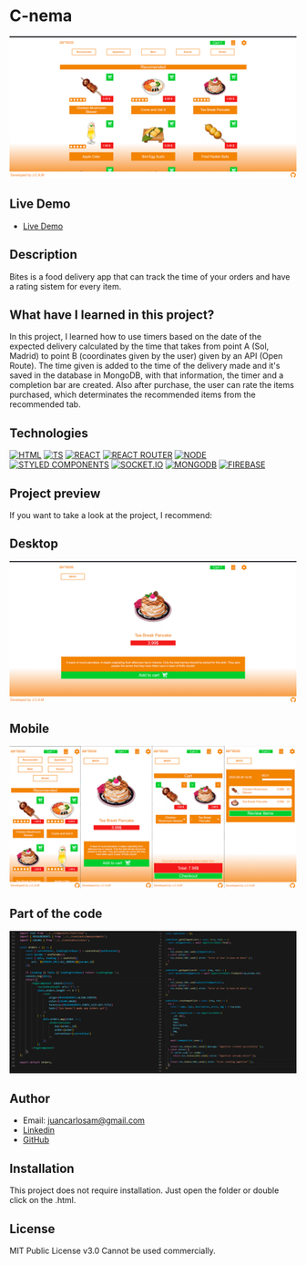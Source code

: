 # C-nema

![Project image](https://raw.githubusercontent.com/JuanCarlosAlo/Bites/main/client/public/images/readme0.jpg)

## Live Demo

- [Live Demo](https://c-nema.onrender.com/)

## Description

Bites is a food delivery app that can track the time of your orders and have a rating sistem for every item.

## What have I learned in this project?

In this project, I learned how to use timers based on the date of the expected delivery calculated by the time that takes from point A (Sol, Madrid) to point B (coordinates given by the user) given by an API (Open Route). The time given is added to the time of the delivery made and it's saved in the database in MongoDB, with that information, the timer and a completion bar are created. Also after purchase, the user can rate the items purchased, which determinates the recommended items from the recommended tab.

## Technologies

<!-- Icons taken from: https://github.com/hendrasob/badges/blob/master/README.md and https://github.com/alexandresanlim/Badges4-README.md-Profile -->

[![HTML](https://img.shields.io/badge/HTML5-E34F26?style=for-the-badge&logo=html5&logoColor=white)](https://es.wikipedia.org/wiki/HTML5)
[![TS](https://img.shields.io/badge/TypeScript-007ACC?style=for-the-badge&logo=typescript&logoColor=white)](https://es.wikipedia.org/wiki/Typescript)
[![REACT](https://img.shields.io/badge/React-20232A?style=for-the-badge&logo=react&logoColor=61DAFB)](https://es.wikipedia.org/wiki/React)
[![REACT ROUTER](https://img.shields.io/badge/React_Router-CA4245?style=for-the-badge&logo=react-router&logoColor=white)](https://es.wikipedia.org/wiki/React)
[![NODE](https://img.shields.io/badge/Node.js-339933?style=for-the-badge&logo=nodedotjs&logoColor=white)](https://en.wikipedia.org/wiki/Node)
[![STYLED COMPONENTS](https://img.shields.io/badge/styled--components-DB7093?style=for-the-badge&logo=styled-components&logoColor=white)](https://styled-components.com/)
[![SOCKET.IO](https://img.shields.io/badge/Socket.io-010101?&style=for-the-badge&logo=Socket.io&logoColor=white)](https://en.wikipedia.org/wiki/Socket.IO)
[![MONGODB](https://img.shields.io/badge/MongoDB-4EA94B?style=for-the-badge&logo=mongodb&logoColor=white)](https://en.wikipedia.org/wiki/MongoDB)
[![FIREBASE](https://img.shields.io/badge/firebase-ffca28?style=for-the-badge&logo=firebase&logoColor=black)](https://en.wikipedia.org/wiki/Firebase)

## Project preview

If you want to take a look at the project, I recommend:

## Desktop

![Project screenshot](https://raw.githubusercontent.com/JuanCarlosAlo/Bites/main/client/public/images/readme1.jpg)

## Mobile

![Project screenshot](https://raw.githubusercontent.com/JuanCarlosAlo/Bites/main/client/public/images/readme2.jpg)

## Part of the code

![Screenshot of the project](https://raw.githubusercontent.com/JuanCarlosAlo/Bites/main/client/public/images/readme3.jpg)

## Author

- Email: juancarlosam@gmail.com
- [Linkedin](https://www.linkedin.com/in/juan-carlos-alonso-966280166/)
- [GitHub](https://github.com/JuanCarlosAlo)

## Installation

This project does not require installation. Just open the folder or double click on the .html.

## License

MIT Public License v3.0
Cannot be used commercially.
